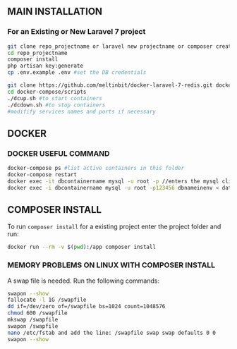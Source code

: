 ## MAIN INSTALLATION

### For an Existing or New Laravel 7 project

```bash
git clone repo_projectname or laravel new projectname or composer create-progect laravel/laravel projectname
cd repo_projectname
composer install
php artisan key:generate
cp .env.example .env #set the DB credentials

git clone https://github.com/meltinbit/docker-laravel-7-redis.git docker-compose
cd docker-compose/scripts
./dcup.sh #to start containers
./dcdown.sh #to stop containers
#modifify services names and ports if necessary
```

## DOCKER

### DOCKER USEFUL COMMAND
```bash
docker-compose ps #list active containers in this folder
docker-compose restart 
docker exec -it dbcontainername mysql -u root -p //enters the mysql client
docker exec -i dbcontainername mysql -u root -p123456 dbnameinenv < database.sql
```

## COMPOSER INSTALL
To run `composer install` for a existing project enter the project folder and run:
```bash
docker run --rm -v $(pwd):/app composer install
```

### MEMORY PROBLEMS ON LINUX WITH COMPOSER INSTALL
A swap file is needed. Run the following commands:

```bash
swapon --show
fallocate -l 1G /swapfile
dd if=/dev/zero of=/swapfile bs=1024 count=1048576
chmod 600 /swapfile
mkswap /swapfile
swapon /swapfile
nano /etc/fstab and add the line: /swapfile swap swap defaults 0 0
swapon --show
```
